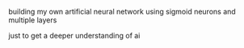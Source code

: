 building my own artificial neural network using sigmoid neurons and multiple layers


just to get a deeper understanding of ai